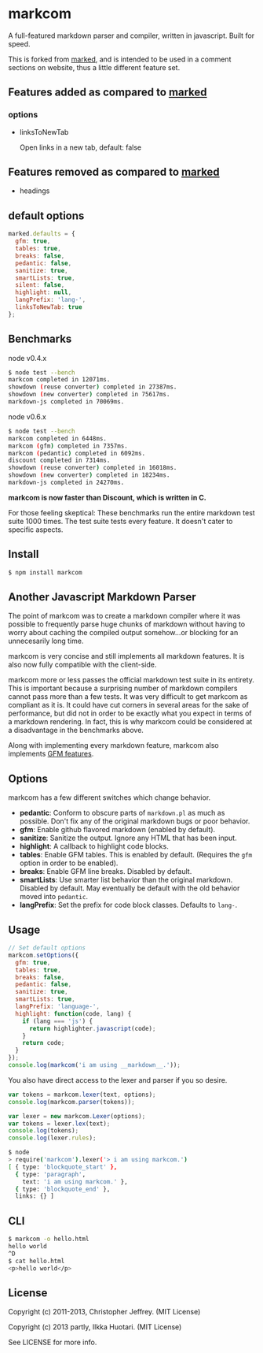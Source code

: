 # markcom

A full-featured markdown parser and compiler, written in javascript.
Built for speed.

This is forked from [marked](https://github.com/chjj/marked), and is intended to be used in a comment sections on website, thus a little different feature set.

## Features added as compared to [marked](https://github.com/chjj/marked)

### options
 - linksToNewTab
	
	Open links in a new tab, default: false

## Features removed as compared to [marked](https://github.com/chjj/marked)

- headings

## default options

```javascript
marked.defaults = {
  gfm: true,
  tables: true,
  breaks: false,
  pedantic: false,
  sanitize: true,
  smartLists: true,
  silent: false,
  highlight: null,
  langPrefix: 'lang-',
  linksToNewTab: true
};
```

## Benchmarks

node v0.4.x

``` bash
$ node test --bench
markcom completed in 12071ms.
showdown (reuse converter) completed in 27387ms.
showdown (new converter) completed in 75617ms.
markdown-js completed in 70069ms.
```

node v0.6.x

``` bash
$ node test --bench
markcom completed in 6448ms.
markcom (gfm) completed in 7357ms.
markcom (pedantic) completed in 6092ms.
discount completed in 7314ms.
showdown (reuse converter) completed in 16018ms.
showdown (new converter) completed in 18234ms.
markdown-js completed in 24270ms.
```

__markcom is now faster than Discount, which is written in C.__

For those feeling skeptical: These benchmarks run the entire markdown test suite
1000 times. The test suite tests every feature. It doesn't cater to specific
aspects.

## Install

``` bash
$ npm install markcom
```

## Another Javascript Markdown Parser

The point of markcom was to create a markdown compiler where it was possible to
frequently parse huge chunks of markdown without having to worry about
caching the compiled output somehow...or blocking for an unnecesarily long time.

markcom is very concise and still implements all markdown features. It is also
now fully compatible with the client-side.

markcom more or less passes the official markdown test suite in its
entirety. This is important because a surprising number of markdown compilers
cannot pass more than a few tests. It was very difficult to get markcom as
compliant as it is. It could have cut corners in several areas for the sake
of performance, but did not in order to be exactly what you expect in terms
of a markdown rendering. In fact, this is why markcom could be considered at a
disadvantage in the benchmarks above.

Along with implementing every markdown feature, markcom also implements
[GFM features](http://github.github.com/github-flavored-markdown/).

## Options

markcom has a few different switches which change behavior.

- __pedantic__: Conform to obscure parts of `markdown.pl` as much as possible.
  Don't fix any of the original markdown bugs or poor behavior.
- __gfm__: Enable github flavored markdown (enabled by default).
- __sanitize__: Sanitize the output. Ignore any HTML that has been input.
- __highlight__: A callback to highlight code blocks.
- __tables__: Enable GFM tables. This is enabled by default. (Requires the
  `gfm` option in order to be enabled).
- __breaks__: Enable GFM line breaks. Disabled by default.
- __smartLists__: Use smarter list behavior than the original markdown.
  Disabled by default. May eventually be default with the old behavior
  moved into `pedantic`.
- __langPrefix__: Set the prefix for code block classes. Defaults to `lang-`.

## Usage

``` js
// Set default options
markcom.setOptions({
  gfm: true,
  tables: true,
  breaks: false,
  pedantic: false,
  sanitize: true,
  smartLists: true,
  langPrefix: 'language-',
  highlight: function(code, lang) {
    if (lang === 'js') {
      return highlighter.javascript(code);
    }
    return code;
  }
});
console.log(markcom('i am using __markdown__.'));
```

You also have direct access to the lexer and parser if you so desire.

``` js
var tokens = markcom.lexer(text, options);
console.log(markcom.parser(tokens));
```

``` js
var lexer = new markcom.Lexer(options);
var tokens = lexer.lex(text);
console.log(tokens);
console.log(lexer.rules);
```

``` bash
$ node
> require('markcom').lexer('> i am using markcom.')
[ { type: 'blockquote_start' },
  { type: 'paragraph',
    text: 'i am using markcom.' },
  { type: 'blockquote_end' },
  links: {} ]
```

## CLI

``` bash
$ markcom -o hello.html
hello world
^D
$ cat hello.html
<p>hello world</p>
```

## License

Copyright (c) 2011-2013, Christopher Jeffrey. (MIT License)
		
Copyright (c) 2013 partly, Ilkka Huotari. (MIT License)

See LICENSE for more info.
